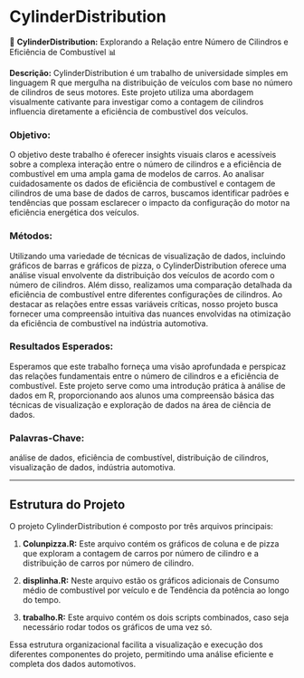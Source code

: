 # CylinderDistribution

🚗 **CylinderDistribution:** Explorando a Relação entre Número de Cilindros e Eficiência de Combustível 📊

**Descrição:** CylinderDistribution é um trabalho de universidade simples em linguagem R que mergulha na distribuição de veículos com base no número de cilindros de seus motores. Este projeto utiliza uma abordagem visualmente cativante para investigar como a contagem de cilindros influencia diretamente a eficiência de combustível dos veículos.

### Objetivo:
O objetivo deste trabalho é oferecer insights visuais claros e acessíveis sobre a complexa interação entre o número de cilindros e a eficiência de combustível em uma ampla gama de modelos de carros. Ao analisar cuidadosamente os dados de eficiência de combustível e contagem de cilindros de uma base de dados de carros, buscamos identificar padrões e tendências que possam esclarecer o impacto da configuração do motor na eficiência energética dos veículos.

### Métodos:
Utilizando uma variedade de técnicas de visualização de dados, incluindo gráficos de barras e gráficos de pizza, o CylinderDistribution oferece uma análise visual envolvente da distribuição dos veículos de acordo com o número de cilindros. Além disso, realizamos uma comparação detalhada da eficiência de combustível entre diferentes configurações de cilindros. Ao destacar as relações entre essas variáveis críticas, nosso projeto busca fornecer uma compreensão intuitiva das nuances envolvidas na otimização da eficiência de combustível na indústria automotiva.

### Resultados Esperados:
Esperamos que este trabalho forneça uma visão aprofundada e perspicaz das relações fundamentais entre o número de cilindros e a eficiência de combustível. Este projeto serve como uma introdução prática à análise de dados em R, proporcionando aos alunos uma compreensão básica das técnicas de visualização e exploração de dados na área de ciência de dados.

### Palavras-Chave:
análise de dados, eficiência de combustível, distribuição de cilindros, visualização de dados, indústria automotiva.

---

## Estrutura do Projeto

O projeto CylinderDistribution é composto por três arquivos principais:

1. **Colunpizza.R:** Este arquivo contém os gráficos de coluna e de pizza que exploram a contagem de carros por número de cilindro e a distribuição de carros por número de cilindro.

2. **displinha.R:** Neste arquivo estão os gráficos adicionais de Consumo médio de combustível por veículo e de Tendência da potência ao longo do tempo.

3. **trabalho.R:** Este arquivo contém os dois scripts combinados, caso seja necessário rodar todos os gráficos de uma vez só.

Essa estrutura organizacional facilita a visualização e execução dos diferentes componentes do projeto, permitindo uma análise eficiente e completa dos dados automotivos.
